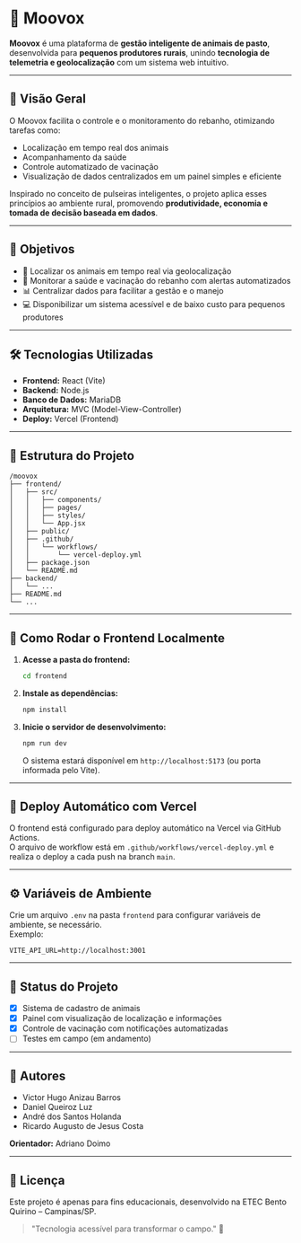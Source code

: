 # 🐄 Moovox

**Moovox** é uma plataforma de **gestão inteligente de animais de pasto**, desenvolvida para **pequenos produtores rurais**, unindo **tecnologia de telemetria e geolocalização** com um sistema web intuitivo.

---

## 📌 Visão Geral

O Moovox facilita o controle e o monitoramento do rebanho, otimizando tarefas como:
- Localização em tempo real dos animais
- Acompanhamento da saúde
- Controle automatizado de vacinação
- Visualização de dados centralizados em um painel simples e eficiente

Inspirado no conceito de pulseiras inteligentes, o projeto aplica esses princípios ao ambiente rural, promovendo **produtividade, economia e tomada de decisão baseada em dados**.

---

## 🎯 Objetivos

- 📍 Localizar os animais em tempo real via geolocalização
- 💉 Monitorar a saúde e vacinação do rebanho com alertas automatizados
- 📊 Centralizar dados para facilitar a gestão e o manejo
- 💻 Disponibilizar um sistema acessível e de baixo custo para pequenos produtores

---

## 🛠️ Tecnologias Utilizadas

- **Frontend:** React (Vite)
- **Backend:** Node.js
- **Banco de Dados:** MariaDB
- **Arquitetura:** MVC (Model-View-Controller)
- **Deploy:** Vercel (Frontend)

---

## 📁 Estrutura do Projeto

```text
/moovox
├── frontend/
│   ├── src/
│   │   ├── components/
│   │   ├── pages/
│   │   ├── styles/
│   │   └── App.jsx
│   ├── public/
│   ├── .github/
│   │   └── workflows/
│   │       └── vercel-deploy.yml
│   ├── package.json
│   └── README.md
├── backend/
│   └── ...
├── README.md
└── ...
```

---

## 🚀 Como Rodar o Frontend Localmente

1. **Acesse a pasta do frontend:**
   ```bash
   cd frontend
   ```

2. **Instale as dependências:**
   ```bash
   npm install
   ```

3. **Inicie o servidor de desenvolvimento:**
   ```bash
   npm run dev
   ```
   O sistema estará disponível em `http://localhost:5173` (ou porta informada pelo Vite).

---

## 🚀 Deploy Automático com Vercel

O frontend está configurado para deploy automático na Vercel via GitHub Actions.  
O arquivo de workflow está em `.github/workflows/vercel-deploy.yml` e realiza o deploy a cada push na branch `main`.

---

## ⚙️ Variáveis de Ambiente

Crie um arquivo `.env` na pasta `frontend` para configurar variáveis de ambiente, se necessário.  
Exemplo:
```
VITE_API_URL=http://localhost:3001
```

---

## 🧪 Status do Projeto

- [x] Sistema de cadastro de animais
- [x] Painel com visualização de localização e informações
- [x] Controle de vacinação com notificações automatizadas
- [ ] Testes em campo (em andamento)

---

## 👥 Autores

- Victor Hugo Anizau Barros
- Daniel Queiroz Luz
- André dos Santos Holanda
- Ricardo Augusto de Jesus Costa

**Orientador:** Adriano Doimo

---

## 📄 Licença

Este projeto é apenas para fins educacionais, desenvolvido na ETEC Bento Quirino – Campinas/SP.

> "Tecnologia acessível para transformar o campo." 🌱